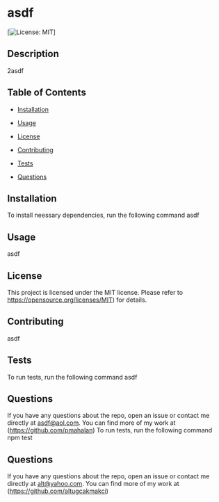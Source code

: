 # asdf
[![License: MIT](https://img.shields.io/badge/License-MIT-yellow.svg)]

## Description

2asdf

## Table of Contents

- [Installation](#installation)

- [Usage](#usage)

- [License](#license)

- [Contributing](#contributing)

- [Tests](#tests)

- [Questions](#questions)

## Installation

To install neessary dependencies, run the following command
asdf 

## Usage
asdf

## License

This project is licensed under the MIT license.
Please refer to https://opensource.org/licenses/MIT) for details.

## Contributing
asdf

## Tests

To run tests, run the following command
asdf

## Questions

If you have any questions about the repo, open an issue or contact me directly at asdf@aol.com. 
You can find more of my work at (https://github.com/pmahalan)
To run tests, run the following command
npm test

## Questions

If you have any questions about the repo, open an issue or contact me directly at alt@yahoo.com. 
You can find more of my work at (https://github.com/altugcakmakci)
